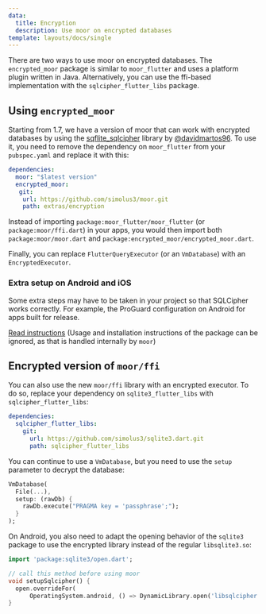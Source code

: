 ```yaml
---
data:
  title: Encryption
  description: Use moor on encrypted databases
template: layouts/docs/single
---
```


There are two ways to use moor on encrypted databases. 
The `encrypted_moor` package is similar to `moor_flutter` and uses a platform plugin written in
Java.
Alternatively, you can use the ffi-based implementation with the `sqlcipher_flutter_libs` package.

## Using `encrypted_moor`

Starting from 1.7, we have a version of moor that can work with encrypted databases by using the
[sqflite_sqlcipher](https://pub.dev/packages/sqflite_sqlcipher) library
by [@davidmartos96](https://github.com/davidmartos96). To use it, you need to
remove the dependency on `moor_flutter` from your `pubspec.yaml` and replace it
with this:
```yaml
dependencies:
  moor: "$latest version"
  encrypted_moor:
   git:
    url: https://github.com/simolus3/moor.git
    path: extras/encryption 
```

Instead of importing `package:moor_flutter/moor_flutter` (or `package:moor/ffi.dart`) in your apps, 
you would then import both `package:moor/moor.dart` and `package:encrypted_moor/encrypted_moor.dart`.

Finally, you can replace `FlutterQueryExecutor` (or an `VmDatabase`) with an `EncryptedExecutor`.

### Extra setup on Android and iOS

Some extra steps may have to be taken in your project so that SQLCipher works correctly. For example, the ProGuard configuration on Android for apps built for release.

[Read instructions](https://pub.dev/packages/sqflite_sqlcipher) (Usage and installation instructions of the package can be ignored, as that is handled internally by `moor`)

## Encrypted version of `moor/ffi`

You can also use the new `moor/ffi` library with an encrypted executor. To do so, replace your dependency on `sqlite3_flutter_libs`
with `sqlcipher_flutter_libs`:

```yaml
dependencies:
  sqlcipher_flutter_libs:
    git:
      url: https://github.com/simolus3/sqlite3.dart.git
      path: sqlcipher_flutter_libs
```

You can continue to use a `VmDatabase`, but you need to use the `setup` parameter to decrypt the database:

```dart
VmDatabase(
  File(...),
  setup: (rawDb) {
    rawDb.execute("PRAGMA key = 'passphrase';");
  }
);
```

On Android, you also need to adapt the opening behavior of the `sqlite3` package to use the encrypted library instead
of the regular `libsqlite3.so`:

```dart
import 'package:sqlite3/open.dart';

// call this method before using moor
void setupSqlcipher() {
  open.overrideFor(
      OperatingSystem.android, () => DynamicLibrary.open('libsqlcipher.so'));
}
```
